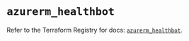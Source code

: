 # `azurerm_healthbot`

Refer to the Terraform Registry for docs: [`azurerm_healthbot`](https://registry.terraform.io/providers/hashicorp/azurerm/4.13.0/docs/resources/healthbot).
